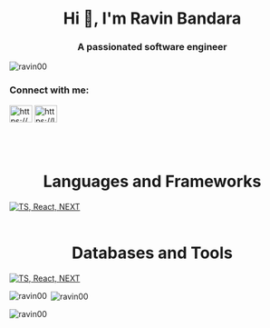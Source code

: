 <h1 align="center">Hi 👋, I'm Ravin Bandara</h1>
<h3 align="center">A passionated software engineer</h3>

<p align="left"> <img src="https://komarev.com/ghpvc/?username=ravin00&label=Profile%20views&color=0e75b6&style=flat" alt="ravin00" /> </p>

<h3 align="left">Connect with me:</h3>
<p align="left">
<a href="https://linkedin.com/in/https://www.linkedin.com/in/ravin-bandara-/" target="blank"><img align="center" src="https://raw.githubusercontent.com/rahuldkjain/github-profile-readme-generator/master/src/images/icons/Social/linked-in-alt.svg" alt="https://www.linkedin.com/in/ravin-bandara-/" height="30" width="40" /></a>
<a href="https://www.leetcode.com/https://leetcode.com/u/ravin__07/" target="blank"><img align="center" src="https://raw.githubusercontent.com/rahuldkjain/github-profile-readme-generator/master/src/images/icons/Social/leet-code.svg" alt="https://leetcode.com/u/ravin__07/" height="30" width="40" /></a>
</p>

<br><br><h1 align="center">Languages and Frameworks</h1>[![TS, React, NEXT](https://skillicons.dev/icons?i=html,css,js,ts,react,nextjs,java,c,cpp,python,fastapi,spring,php,kotlin,go,nodejs,expressjs)]()
<br><br><h1 align="center">Databases and Tools</h1>[![TS, React, NEXT](https://skillicons.dev/icons?i=mongodb,mysql,git,github,terraform,kubernetes,docker,grafana,argo)]()



<p><img align="left" src="https://github-readme-stats.vercel.app/api/top-langs?username=ravin00&show_icons=true&locale=en&layout=compact" alt="ravin00" /></p>

<p>&nbsp;<img align="center" src="https://github-readme-stats.vercel.app/api?username=ravin00&show_icons=true&locale=en" alt="ravin00" /></p>

<p><img align="center" src="https://github-readme-streak-stats.herokuapp.com/?user=ravin00&" alt="ravin00" /></p>
